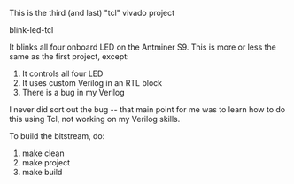 This is the third (and last) "tcl" vivado project

blink-led-tcl

It blinks all four onboard LED on the Antminer S9.
This is more or less the same as the first project, except:

1. It controls all four LED
2. It uses custom Verilog in an RTL block
3. There is a bug in my Verilog

I never did sort out the bug -- that main point for me was to learn how
to do this using Tcl, not working on my Verilog skills.

To build the bitstream, do:

1.  make clean
1.  make project
1.  make build
